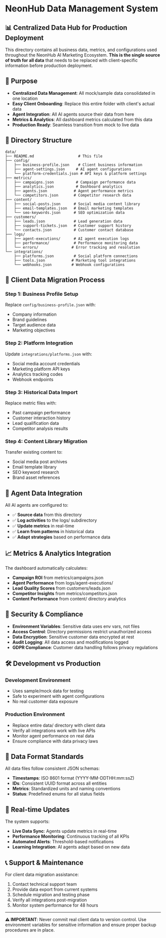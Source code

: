 # NeonHub Data Management System

## 📊 **Centralized Data Hub for Production Deployment**

This directory contains all business data, metrics, and configurations used
throughout the NeonHub AI Marketing Ecosystem. **This is the single source of
truth for all data** that needs to be replaced with client-specific information
before production deployment.

## 🎯 **Purpose**

- **Centralized Data Management**: All mock/sample data consolidated in one
  location
- **Easy Client Onboarding**: Replace this entire folder with client's actual
  data
- **Agent Integration**: All AI agents source their data from here
- **Metrics & Analytics**: All dashboard metrics calculated from this data
- **Production Ready**: Seamless transition from mock to live data

## 📁 **Directory Structure**

```
data/
├── README.md                    # This file
├── config/
│   ├── business-profile.json    # Client business information
│   ├── agent-settings.json     # AI agent configurations
│   └── platform-credentials.json # API keys & platform settings
├── metrics/
│   ├── campaigns.json          # Campaign performance data
│   ├── analytics.json          # Dashboard analytics
│   ├── agents.json            # Agent performance metrics
│   └── competitors.json       # Competitor research data
├── content/
│   ├── social-posts.json      # Social media content library
│   ├── email-templates.json   # Email marketing templates
│   └── seo-keywords.json      # SEO optimization data
├── customers/
│   ├── leads.json             # Lead generation data
│   ├── support-tickets.json   # Customer support history
│   └── contacts.json          # Customer contact database
├── logs/
│   ├── agent-executions/      # AI agent execution logs
│   ├── performance/           # Performance monitoring data
│   └── errors/               # Error tracking and resolution
└── integrations/
    ├── platforms.json         # Social platform connections
    ├── tools.json            # Marketing tool integrations
    └── webhooks.json         # Webhook configurations
```

## 🚀 **Client Data Migration Process**

### Step 1: Business Profile Setup

Replace `config/business-profile.json` with:

- Company information
- Brand guidelines
- Target audience data
- Marketing objectives

### Step 2: Platform Integration

Update `integrations/platforms.json` with:

- Social media account credentials
- Marketing platform API keys
- Analytics tracking codes
- Webhook endpoints

### Step 3: Historical Data Import

Replace metric files with:

- Past campaign performance
- Customer interaction history
- Lead qualification data
- Competitor analysis results

### Step 4: Content Library Migration

Transfer existing content to:

- Social media post archives
- Email template library
- SEO keyword research
- Brand asset references

## 🤖 **Agent Data Integration**

All AI agents are configured to:

- ✅ **Source data** from this directory
- ✅ **Log activities** to the logs/ subdirectory
- ✅ **Update metrics** in real-time
- ✅ **Learn from patterns** in historical data
- ✅ **Adapt strategies** based on performance data

## 📈 **Metrics & Analytics Integration**

The dashboard automatically calculates:

- **Campaign ROI** from metrics/campaigns.json
- **Agent Performance** from logs/agent-executions/
- **Lead Quality Scores** from customers/leads.json
- **Competitor Insights** from metrics/competitors.json
- **Content Performance** from content/ directory analytics

## 🔐 **Security & Compliance**

- **Environment Variables**: Sensitive data uses env vars, not files
- **Access Control**: Directory permissions restrict unauthorized access
- **Data Encryption**: Sensitive customer data encrypted at rest
- **Audit Logging**: All data access and modifications logged
- **GDPR Compliance**: Customer data handling follows privacy regulations

## 🛠 **Development vs Production**

### Development Environment

- Uses sample/mock data for testing
- Safe to experiment with agent configurations
- No real customer data exposure

### Production Environment

- Replace entire data/ directory with client data
- Verify all integrations work with live APIs
- Monitor agent performance on real data
- Ensure compliance with data privacy laws

## 📝 **Data Format Standards**

All data files follow consistent JSON schemas:

- **Timestamps**: ISO 8601 format (YYYY-MM-DDTHH:mm:ssZ)
- **IDs**: Consistent UUID format across all entities
- **Metrics**: Standardized units and naming conventions
- **Status**: Predefined enums for all status fields

## 🔄 **Real-time Updates**

The system supports:

- **Live Data Sync**: Agents update metrics in real-time
- **Performance Monitoring**: Continuous tracking of all KPIs
- **Automated Alerts**: Threshold-based notifications
- **Learning Integration**: AI agents adapt based on new data

## 📞 **Support & Maintenance**

For client data migration assistance:

1. Contact technical support team
2. Provide data export from current systems
3. Schedule migration and testing phase
4. Verify all integrations post-migration
5. Monitor system performance for 48 hours

---

**⚠️ IMPORTANT**: Never commit real client data to version control. Use
environment variables for sensitive information and ensure proper backup
procedures are in place.
